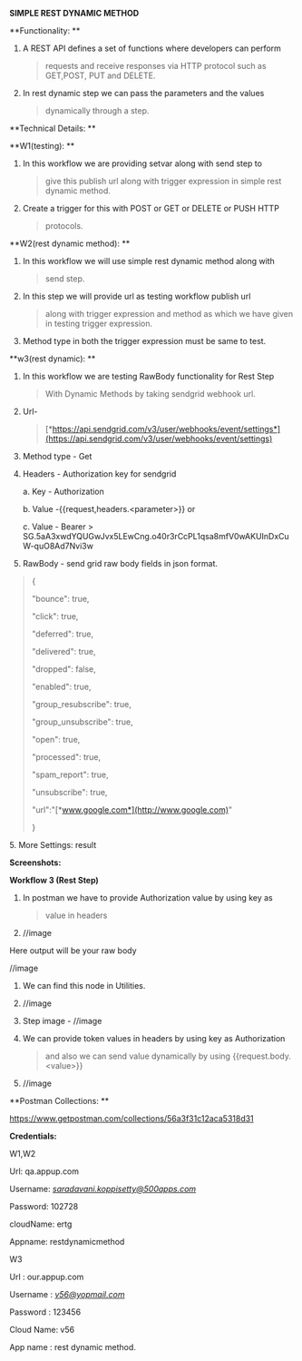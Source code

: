 **SIMPLE REST DYNAMIC METHOD**

**Functionality: **

1.  A REST API defines a set of functions where developers can perform
    > requests and receive responses via HTTP protocol such as GET,POST,
    > PUT and DELETE.

2.  In rest dynamic step we can pass the parameters and the values
    > dynamically through a step.

**Technical Details: **

**W1(testing): **

1.  In this workflow we are providing setvar along with send step to
    > give this publish url along with trigger expression in simple rest
    > dynamic method.

2.  Create a trigger for this with POST or GET or DELETE or PUSH HTTP
    > protocols.

**W2(rest dynamic method): **

1.  In this workflow we will use simple rest dynamic method along with
    > send step.

2.  In this step we will provide url as testing workflow publish url
    > along with trigger expression and method as which we have given in
    > testing trigger expression.

3.  Method type in both the trigger expression must be same to test.

**w3(rest dynamic): **

1.  In this workflow we are testing RawBody functionality for Rest Step
    > With Dynamic Methods by taking sendgrid webhook url.

2.  Url-
    > [*https://api.sendgrid.com/v3/user/webhooks/event/settings*](https://api.sendgrid.com/v3/user/webhooks/event/settings)

3.  Method type - Get

4.  Headers - Authorization key for sendgrid

    a.  Key - Authorization

    b.  Value -{{request,headers.&lt;parameter&gt;}} or

    c.  Value - Bearer
        > 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

5.  RawBody - send grid raw body fields in json format.

> {
>
> "bounce": true,
>
> "click": true,
>
> "deferred": true,
>
> "delivered": true,
>
> "dropped": false,
>
> "enabled": true,
>
> "group\_resubscribe": true,
>
> "group\_unsubscribe": true,
>
> "open": true,
>
> "processed": true,
>
> "spam\_report": true,
>
> "unsubscribe": true,
>
> "url":"[*www.google.com*](http://www.google.com)"
>
> }

5\. More Settings: result

**Screenshots:**

**Workflow 3 (Rest Step)**

1.  In postman we have to provide Authorization value by using key as
    > value in headers

2.  //image

Here output will be your raw body

//image

1.  We can find this node in Utilities.

2.  //image

1.  Step image -
    //image

1.  We can provide token values in headers by using key as Authorization
    > and also we can send value dynamically by using
    > {{request.body.&lt;value&gt;}}

2.  //image

**Postman Collections: **

https://www.getpostman.com/collections/56a3f31c12aca5318d31

**Credentials:**

W1,W2

Url: qa.appup.com

Username:
[*saradavani.koppisetty@500apps.com*](mailto:saradavani.koppisetty@500apps.com)

Password: 102728

cloudName: ertg

Appname: restdynamicmethod

W3

Url : our.appup.com

Username : [*v56@yopmail.com*](mailto:v56@yopmail.com)

Password : 123456

Cloud Name: v56

App name : rest dynamic method.
